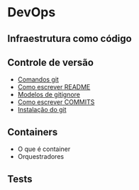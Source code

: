 # DevOps
## Infraestrutura como código
## Controle de versão
- [Comandos git](https://github.com/brunocampos01/DevOps/blob/master/github/README.md)
- [Como escrever README](https://github.com/brunocampos01/DevOps/blob/master/github/como-escrever-README.md)
- [Modelos de gitignore](https://github.com/brunocampos01/DevOps/tree/master/github/modelos-gitignore)
- [Como escrever COMMITS](https://github.com/brunocampos01/DevOps/blob/master/github/como-escrever-COMMITS.md)
- [Instalação do git](https://github.com/brunocampos01/DevOps/tree/master/github#git-instalation)
## Containers
- O que é container
- Orquestradores
## Tests

